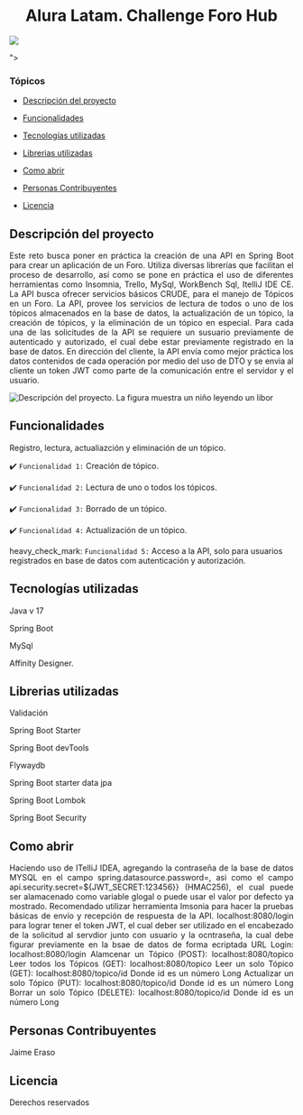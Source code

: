 <h1 align="center">Alura Latam. Challenge Foro Hub </h1>
<p align="left">
   <img src="https://img.shields.io/badge/STATUS-EN%20DESAROLLO-green">
</p>

<p align="left">
">
  
</p>


### Tópicos

- [Descripción del proyecto](#descripción-del-proyecto)

- [Funcionalidades](#funcionalidades)

- [Tecnologías utilizadas](#tecnologías-utilizadas)

- [Librerias utilizadas](#api-utilizada)

- [Como abrir](#como-abrir)

- [Personas Contribuyentes](#personas-contribuyentes)

- [Licencia](#licencia)


## Descripción del proyecto
<p align="justify">
Este reto busca poner en práctica la creación de una API en Spring Boot para crear un aplicación de un Foro. Utiliza diversas librerías que facilitan el proceso de desarrollo, así como se pone en práctica el uso de diferentes herramientas como Insomnia, Trello, MySql, WorkBench Sql, ItelliJ IDE CE.
La API busca ofrecer servicios básicos CRUDE, para el manejo de Tópicos en un Foro.
La API, provee los servicios de lectura de todos o uno de los tópicos almacenados en la base de datos, la actualización de un tópico, la creación de tópicos, y la eliminación de un tópico en especial.
Para cada una de las solicitudes de la API se requiere un susuario previamente de autenticado y autorizado, el cual debe estar previamente registrado en la base de datos.
En dirección del cliente, la API envía como mejor práctica los datos contenidos de cada operación por medio del uso de DTO y se envia al cliente un token JWT como parte de la comunicación entre el servidor y el usuario.

![Descripción del proyecto. La figura muestra un niño leyendo un libor](xx)

</p>

## Funcionalidades

<p align="justify">
Registro, lectura, actualiazción y eliminación de un tópico.
</p>

:heavy_check_mark: `Funcionalidad 1:` Creación de tópico.

:heavy_check_mark: `Funcionalidad 2:` Lectura de uno o todos los tópicos.

:heavy_check_mark: `Funcionalidad 3:` Borrado de un tópico.

:heavy_check_mark: `Funcionalidad 4:` Actualización de un tópico.

heavy_check_mark: `Funcionalidad 5:` Acceso a la API, solo para usuarios registrados en base de datos com autenticación y autorización.


## Tecnologías utilizadas
<p align="justify">
Java v 17
</p>

<p align="justify">
Spring Boot
</p>

<p align="justify">
MySql
</p>

<p align="justify">
Affinity Designer.
</p>

## Librerias utilizadas
<p align="justify">
Validación
</p>
<p align="justify">
Spring Boot Starter
</p>
<p align="justify">
Spring Boot devTools
</p>
<p align="justify">
Flywaydb
</p>
<p align="justify">
Spring Boot starter data jpa
</p>
<p align="justify">
Spring Boot Lombok
</p>
<p align="justify">
Spring Boot Security
</p>



## Como abrir
<p align="justify">
Haciendo uso de ITelliJ IDEA, agregando la contraseña de la base de datos MYSQL en el campo spring.datasource.password=, asi como el campo api.security.secret=${JWT_SECRET:123456}} (HMAC256), el cual puede ser alamacenado como variable glogal o puede usar el valor por defecto ya mostrado.
Recomendado utilizar herramienta Imsonia para hacer la pruebas básicas de envío y recepción de respuesta de la API.
localhost:8080/login para lograr tener el token JWT, el cual deber ser utilizado en el encabezado de la solicitud al servdior junto con usuario y la ocntraseña, la cual debe figurar previamente en la bsae de datos de forma ecriptada
URL Login: localhost:8080/login
Alamcenar un Tópico (POST): localhost:8080/topico
Leer todos los Tópicos (GET): localhost:8080/topico
Leer un solo Tópico (GET): localhost:8080/topico/id  Donde id es un número Long
Actualizar un solo Tópico (PUT): localhost:8080/topico/id  Donde id es un número Long
Borrar un solo Tópico (DELETE): localhost:8080/topico/id  Donde id es un número Long
</p>


## Personas Contribuyentes
<p align="justify">
Jaime Eraso
</p>

## Licencia

<p align="justify">
Derechos reservados
</p>
